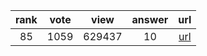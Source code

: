 
| rank | vote | view | answer | url |
|:-:|:-:|:-:|:-:|:-:|
|85|1059|629437|10| [url](http://stackoverflow.com/questions/1747817/create-a-dictionary-with-list-comprehension-in-python) |
